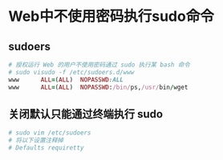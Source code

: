# Web中不使用密码执行sudo命令
## sudoers
```ruby
# 授权运行 Web 的用户不使用密码通过 sudo 执行某 bash 命令
# sudo visudo -f /etc/sudoers.d/www
www      ALL=(ALL)  NOPASSWD:ALL
www      ALL=(ALL)  NOPASSWD:/bin/ps,/usr/bin/wget
```
## 关闭默认只能通过终端执行 sudo
```ruby
# sudo vim /etc/sudoers
# 将以下设置注释掉
# Defaults requiretty
```